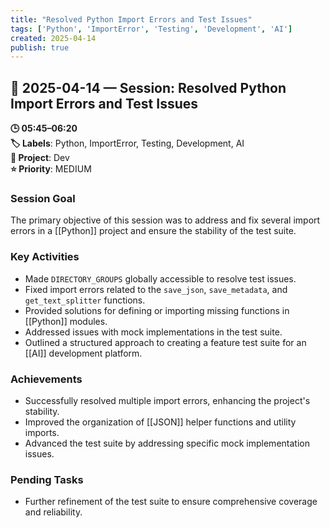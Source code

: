 ```yaml
---
title: "Resolved Python Import Errors and Test Issues"
tags: ['Python', 'ImportError', 'Testing', 'Development', 'AI']
created: 2025-04-14
publish: true
---
```


## 📅 2025-04-14 — Session: Resolved Python Import Errors and Test Issues

**🕒 05:45–06:20**  
**🏷️ Labels**: Python, ImportError, Testing, Development, AI  
**📂 Project**: Dev  
**⭐ Priority**: MEDIUM  


### Session Goal
The primary objective of this session was to address and fix several import errors in a [[Python]] project and ensure the stability of the test suite.

### Key Activities
- Made `DIRECTORY_GROUPS` globally accessible to resolve test issues.
- Fixed import errors related to the `save_json`, `save_metadata`, and `get_text_splitter` functions.
- Provided solutions for defining or importing missing functions in [[Python]] modules.
- Addressed issues with mock implementations in the test suite.
- Outlined a structured approach to creating a feature test suite for an [[AI]] development platform.

### Achievements
- Successfully resolved multiple import errors, enhancing the project's stability.
- Improved the organization of [[JSON]] helper functions and utility imports.
- Advanced the test suite by addressing specific mock implementation issues.

### Pending Tasks
- Further refinement of the test suite to ensure comprehensive coverage and reliability.
